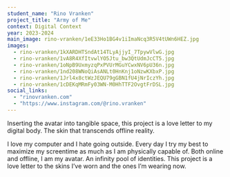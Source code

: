 ```yaml
---
student_name: "Rino Vranken"
project_title: "Army of Me"
context: Digital Context
year: 2023-2024
main_image: rino-vranken/1eE33Ho1BG4v1iImaNcq3R5V4tUWn6HEZ.jpg
images:
  - rino-vranken/1kXARDHTSndAt14TLyAjjyI_7TpywVlwG.jpg
  - rino-vranken/1vA8R4XfItvwlYO5Jtu_bw3QtUdmJcCT5.jpg
  - rino-vranken/1oNpB9UxmyzqPxPVUrMGuYCwxNV6pU36n.jpg
  - rino-vranken/1nd208WNoQiAsANLt0HnKnj1oNzwKXbxP.jpg
  - rino-vranken/1Jrl4x8ctWzJEQU79gGBN1fU4jNrIczYh.jpg
  - rino-vranken/1cDEKqMRmFy03WN-M0HhTTF2OvgtFrDSL.jpg
social_links:
  - "rinovranken.com"
  - "https://www.instagram.com/@rino.vranken"
---
```

Inserting the avatar into tangible space, this project is a love letter to my digital body. The skin that transcends offline reality.

I love my computer and I hate going outside. Every day I try my best to maximize my screentime as much as I am physically capable of. Both online and offline, I am my avatar. An infinity pool of identities. 
This project is a love letter to the skins I’ve worn and the ones I’m wearing now. 
